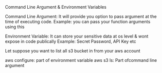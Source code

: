 Command Line Argument & Environment Variables

Command Line Argument: It will provide you option to pass argument at the time of executing code.
Example: you can pass your function arguments using this

Environment Variable: It can store your sensitive data at os level & wont expose in code publically
Example: Secret Password, API Key etc

Let suppose you want to list all s3 bucket in from your aws account

aws configure: part of environment variable
aws s3 ls: Part ofcommand line argument

